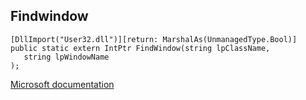 ## Findwindow

```
[DllImport("User32.dll")][return: MarshalAs(UnmanagedType.Bool)]
public static extern IntPtr FindWindow(string lpClassName,
   string lpWindowName
);
```

[Microsoft documentation](https://docs.microsoft.com/en-us/windows/win32/api/winuser/nf-winuser-findwindoww)
